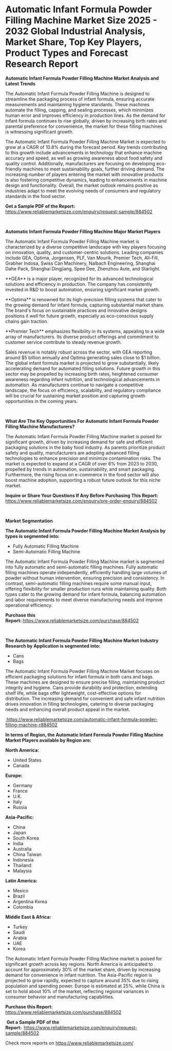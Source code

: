 <p><h1>Automatic Infant Formula Powder Filling Machine Market Size 2025 - 2032 Global Industrial Analysis, Market Share, Top Key Players, Product Types and Forecast Research Report</h1></p><p><strong>Automatic Infant Formula Powder Filling Machine Market Analysis and Latest Trends</strong></p>
<p><p>The Automatic Infant Formula Powder Filling Machine is designed to streamline the packaging process of infant formula, ensuring accurate measurements and maintaining hygiene standards. These machines automate the filling, capping, and sealing processes, which minimizes human error and improves efficiency in production lines. As the demand for infant formula continues to rise globally, driven by increasing birth rates and parental preference for convenience, the market for these filling machines is witnessing significant growth.</p><p>The Automatic Infant Formula Powder Filling Machine Market is expected to grow at a CAGR of 10.8% during the forecast period. Key trends contributing to this growth include advancements in technology that enhance machine accuracy and speed, as well as growing awareness about food safety and quality control. Additionally, manufacturers are focusing on developing eco-friendly machines to meet sustainability goals, further driving demand. The increasing number of players entering the market with innovative products is also fostering competitive dynamics, leading to enhancements in machine design and functionality. Overall, the market outlook remains positive as industries adapt to meet the evolving needs of consumers and regulatory standards in the food sector.</p></p>
<p><strong>Get a Sample PDF of the Report:&nbsp;</strong> <a href="https://www.reliablemarketsize.com/enquiry/request-sample/884502?utm_campaign=2299&utm_medium=2&utm_source=Github&utm_content=ia&utm_term=25022025&utm_id=automatic-infant-formula-powder-filling-machine">https://www.reliablemarketsize.com/enquiry/request-sample/884502</a></p>
<p>&nbsp;</p>
<p><strong>Automatic Infant Formula Powder Filling Machine Major Market Players</strong></p>
<p><p>The Automatic Infant Formula Powder Filling Machine market is characterized by a diverse competitive landscape with key players focusing on innovation, quality, and customer-centric solutions. Leading companies include GEA, Optima, Jorgensen, PLF, Van Mourik, Premier Tech, All-Fill, Grabher Indosa, Swiss Can Machinery, Nalbach Engineering, Shanghai Dahe Pack, Shanghai Dingjiang, Spee Dee, Zhenzhou Aute, and Starlight.</p><p>**GEA** is a major player, recognized for its advanced technological solutions and efficiency in production. The company has consistently invested in R&D to boost automation, ensuring significant market growth. </p><p>**Optima** is renowned for its high-precision filling systems that cater to the growing demand for infant formula, capturing substantial market share. The brand's focus on sustainable practices and innovative designs positions it well for future growth, especially as eco-conscious supply chains gain traction.</p><p>**Premier Tech** emphasizes flexibility in its systems, appealing to a wide array of manufacturers. Its diverse product offerings and commitment to customer service contribute to steady revenue growth.</p><p>Sales revenue is notably robust across the sector, with GEA reporting around $5 billion annually and Optima generating sales close to $1 billion. The global infant formula market is projected to grow substantially, likely accelerating demand for automated filling solutions. Future growth in this sector may be propelled by increasing birth rates, heightened consumer awareness regarding infant nutrition, and technological advancements in automation. As manufacturers continue to navigate a competitive landscape, the focus on efficiency, scalability, and regulatory compliance will be crucial for sustaining market position and capturing growth opportunities in the coming years.</p></p>
<p>&nbsp;</p>
<p><strong>What Are The Key Opportunities For Automatic Infant Formula Powder Filling Machine Manufacturers?</strong></p>
<p><p>The Automatic Infant Formula Powder Filling Machine market is poised for significant growth, driven by increasing demand for safe and efficient packaging solutions in the baby food industry. As parents prioritize product safety and quality, manufacturers are adopting advanced filling technologies to enhance precision and minimize contamination risks. The market is expected to expand at a CAGR of over 6% from 2023 to 2030, propelled by trends in automation, sustainability, and smart packaging. Furthermore, the rising focus on e-commerce in the food sector will also boost machine adoption, supporting a robust future outlook for this niche market.</p></p>
<p><strong>Inquire or Share Your Questions If Any Before Purchasing This Report:</strong> <a href="https://www.reliablemarketsize.com/enquiry/pre-order-enquiry/884502?utm_campaign=2299&utm_medium=2&utm_source=Github&utm_content=ia&utm_term=25022025&utm_id=automatic-infant-formula-powder-filling-machine">https://www.reliablemarketsize.com/enquiry/pre-order-enquiry/884502</a></p>
<p>&nbsp;</p>
<p><strong>Market Segmentation</strong></p>
<p><strong>The Automatic Infant Formula Powder Filling Machine Market Analysis by types is segmented into:</strong></p>
<p><ul><li>Fully Automatic Filling Machine</li><li>Semi-Automatic Filling Machine</li></ul></p>
<p><p>The Automatic Infant Formula Powder Filling Machine market is segmented into fully automatic and semi-automatic filling machines. Fully automatic filling machines operate independently, efficiently handling large volumes of powder without human intervention, ensuring precision and consistency. In contrast, semi-automatic filling machines require some manual input, offering flexibility for smaller production runs while maintaining quality. Both types cater to the growing demand for infant formula, balancing automation and labor requirements to meet diverse manufacturing needs and improve operational efficiency.</p></p>
<p><strong>Purchase this Report:&nbsp;</strong><a href="https://www.reliablemarketsize.com/purchase/884502?utm_campaign=2299&utm_medium=2&utm_source=Github&utm_content=ia&utm_term=25022025&utm_id=automatic-infant-formula-powder-filling-machine">https://www.reliablemarketsize.com/purchase/884502</a></p>
<p>&nbsp;</p>
<p><strong>The Automatic Infant Formula Powder Filling Machine Market Industry Research by Application is segmented into:</strong></p>
<p><ul><li>Cans</li><li>Bags</li></ul></p>
<p><p>The Automatic Infant Formula Powder Filling Machine Market focuses on efficient packaging solutions for infant formula in both cans and bags. These machines are designed to ensure precise filling, maintaining product integrity and hygiene. Cans provide durability and protection, extending shelf life, while bags offer lightweight, cost-effective options for distribution. The increasing demand for convenient and safe infant nutrition drives innovation in filling technologies, catering to diverse packaging needs and enhancing overall product appeal in the market.</p></p>
<p><a href="https://www.reliablemarketsize.com/automatic-infant-formula-powder-filling-machine-r884502?utm_campaign=2299&utm_medium=2&utm_source=Github&utm_content=ia&utm_term=25022025&utm_id=automatic-infant-formula-powder-filling-machine">&nbsp;https://www.reliablemarketsize.com/automatic-infant-formula-powder-filling-machine-r884502</a></p>
<p><strong>In terms of Region, the Automatic Infant Formula Powder Filling Machine Market Players available by Region are:</strong></p>
<p>
    <p> <strong> North America: </strong>
        <ul>
            <li>United States</li>
            <li>Canada</li>
        </ul>
        </p> 
    <p> <strong> Europe: </strong>
        <ul>
            <li>Germany</li>
            <li>France</li>
            <li>U.K.</li>
            <li>Italy</li>
            <li>Russia</li>
        </ul>
        </p> 
    <p> <strong> Asia-Pacific: </strong>
        <ul>
            <li>China</li>
            <li>Japan</li>
            <li>South Korea</li>
            <li>India</li>
            <li>Australia</li>
            <li>China Taiwan</li>
            <li>Indonesia</li>
            <li>Thailand</li>
            <li>Malaysia</li>
        </ul>
        </p> 
    <p> <strong> Latin America: </strong>
        <ul>
            <li>Mexico</li>
            <li>Brazil</li>
            <li>Argentina Korea</li>
            <li>Colombia</li>
        </ul>
        </p> 
    <p> <strong> Middle East & Africa: </strong>
        <ul>
            <li>Turkey</li>
            <li>Saudi</li>
            <li>Arabia</li>
            <li>UAE</li>
            <li>Korea</li>
        </ul>
    </p>
    </p>
<p><p>The Automatic Infant Formula Powder Filling Machine market is poised for significant growth across key regions. North America is anticipated to account for approximately 30% of the market share, driven by increasing demand for convenience in infant nutrition. The Asia-Pacific region is projected to grow rapidly, expected to capture around 35% due to rising population and spending power. Europe is estimated at 25%, while China is set to hold about 10% of the market, reflecting regional variances in consumer behavior and manufacturing capabilities.</p></p>
<p><strong>Purchase this Report: </strong><a href="https://www.reliablemarketsize.com/purchase/884502?utm_campaign=2299&utm_medium=2&utm_source=Github&utm_content=ia&utm_term=25022025&utm_id=automatic-infant-formula-powder-filling-machine">https://www.reliablemarketsize.com/purchase/884502</a></p>
<p>&nbsp;<strong>Get a Sample PDF of the Report:&nbsp;&nbsp;</strong><a href="https://www.reliablemarketsize.com/enquiry/request-sample/884502?utm_campaign=2299&utm_medium=2&utm_source=Github&utm_content=ia&utm_term=25022025&utm_id=automatic-infant-formula-powder-filling-machine">https://www.reliablemarketsize.com/enquiry/request-sample/884502</a></p>
<p><strong></strong></p>
<p>Check more reports on <a href="https://www.reliablemarketsize.com/?utm_campaign=2299&utm_medium=2&utm_source=Github&utm_content=ia&utm_term=25022025&utm_id=automatic-infant-formula-powder-filling-machine">https://www.reliablemarketsize.com/</a></p>